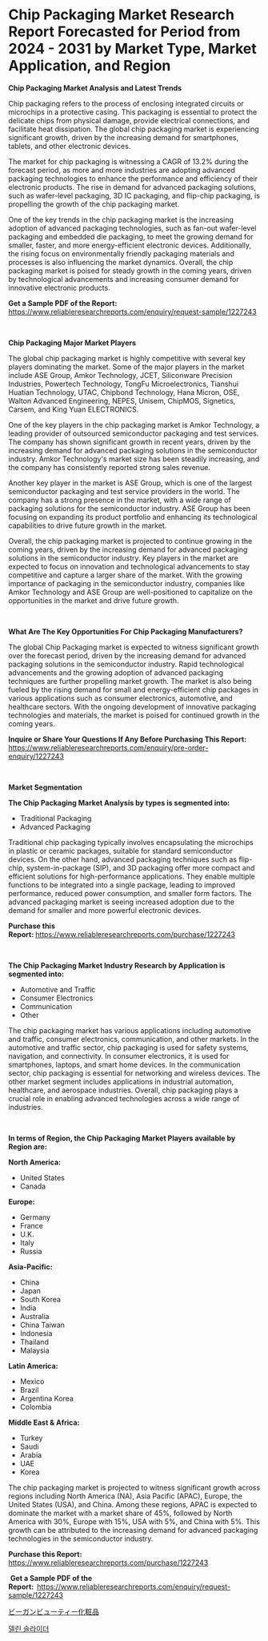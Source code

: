 <p><h1>Chip Packaging Market Research Report Forecasted for Period from 2024 -  2031 by Market Type, Market Application, and Region</h1></p><p><strong>Chip Packaging Market Analysis and Latest Trends</strong></p>
<p><p>Chip packaging refers to the process of enclosing integrated circuits or microchips in a protective casing. This packaging is essential to protect the delicate chips from physical damage, provide electrical connections, and facilitate heat dissipation. The global chip packaging market is experiencing significant growth, driven by the increasing demand for smartphones, tablets, and other electronic devices.</p><p>The market for chip packaging is witnessing a CAGR of 13.2% during the forecast period, as more and more industries are adopting advanced packaging technologies to enhance the performance and efficiency of their electronic products. The rise in demand for advanced packaging solutions, such as wafer-level packaging, 3D IC packaging, and flip-chip packaging, is propelling the growth of the chip packaging market.</p><p>One of the key trends in the chip packaging market is the increasing adoption of advanced packaging technologies, such as fan-out wafer-level packaging and embedded die packaging, to meet the growing demand for smaller, faster, and more energy-efficient electronic devices. Additionally, the rising focus on environmentally friendly packaging materials and processes is also influencing the market dynamics. Overall, the chip packaging market is poised for steady growth in the coming years, driven by technological advancements and increasing consumer demand for innovative electronic products.</p></p>
<p><strong>Get a Sample PDF of the Report:&nbsp;</strong> <a href="https://www.reliableresearchreports.com/enquiry/request-sample/1227243">https://www.reliableresearchreports.com/enquiry/request-sample/1227243</a></p>
<p>&nbsp;</p>
<p><strong>Chip Packaging Major Market Players</strong></p>
<p><p>The global chip packaging market is highly competitive with several key players dominating the market. Some of the major players in the market include ASE Group, Amkor Technology, JCET, Siliconware Precision Industries, Powertech Technology, TongFu Microelectronics, Tianshui Huatian Technology, UTAC, Chipbond Technology, Hana Micron, OSE, Walton Advanced Engineering, NEPES, Unisem, ChipMOS, Signetics, Carsem, and King Yuan ELECTRONICS.</p><p>One of the key players in the chip packaging market is Amkor Technology, a leading provider of outsourced semiconductor packaging and test services. The company has shown significant growth in recent years, driven by the increasing demand for advanced packaging solutions in the semiconductor industry. Amkor Technology's market size has been steadily increasing, and the company has consistently reported strong sales revenue.</p><p>Another key player in the market is ASE Group, which is one of the largest semiconductor packaging and test service providers in the world. The company has a strong presence in the market, with a wide range of packaging solutions for the semiconductor industry. ASE Group has been focusing on expanding its product portfolio and enhancing its technological capabilities to drive future growth in the market.</p><p>Overall, the chip packaging market is projected to continue growing in the coming years, driven by the increasing demand for advanced packaging solutions in the semiconductor industry. Key players in the market are expected to focus on innovation and technological advancements to stay competitive and capture a larger share of the market. With the growing importance of packaging in the semiconductor industry, companies like Amkor Technology and ASE Group are well-positioned to capitalize on the opportunities in the market and drive future growth.</p></p>
<p>&nbsp;</p>
<p><strong>What Are The Key Opportunities For Chip Packaging Manufacturers?</strong></p>
<p><p>The global Chip Packaging market is expected to witness significant growth over the forecast period, driven by the increasing demand for advanced packaging solutions in the semiconductor industry. Rapid technological advancements and the growing adoption of advanced packaging techniques are further propelling market growth. The market is also being fueled by the rising demand for small and energy-efficient chip packages in various applications such as consumer electronics, automotive, and healthcare sectors. With the ongoing development of innovative packaging technologies and materials, the market is poised for continued growth in the coming years.</p></p>
<p><strong>Inquire or Share Your Questions If Any Before Purchasing This Report:</strong> <a href="https://www.reliableresearchreports.com/enquiry/pre-order-enquiry/1227243">https://www.reliableresearchreports.com/enquiry/pre-order-enquiry/1227243</a></p>
<p>&nbsp;</p>
<p><strong>Market Segmentation</strong></p>
<p><strong>The Chip Packaging Market Analysis by types is segmented into:</strong></p>
<p><ul><li>Traditional Packaging</li><li>Advanced Packaging</li></ul></p>
<p><p>Traditional chip packaging typically involves encapsulating the microchips in plastic or ceramic packages, suitable for standard semiconductor devices. On the other hand, advanced packaging techniques such as flip-chip, system-in-package (SIP), and 3D packaging offer more compact and efficient solutions for high-performance applications. They enable multiple functions to be integrated into a single package, leading to improved performance, reduced power consumption, and smaller form factors. The advanced packaging market is seeing increased adoption due to the demand for smaller and more powerful electronic devices.</p></p>
<p><strong>Purchase this Report:&nbsp;</strong><a href="https://www.reliableresearchreports.com/purchase/1227243">https://www.reliableresearchreports.com/purchase/1227243</a></p>
<p>&nbsp;</p>
<p><strong>The Chip Packaging Market Industry Research by Application is segmented into:</strong></p>
<p><ul><li>Automotive and Traffic</li><li>Consumer Electronics</li><li>Communication</li><li>Other</li></ul></p>
<p><p>The chip packaging market has various applications including automotive and traffic, consumer electronics, communication, and other markets. In the automotive and traffic sector, chip packaging is used for safety systems, navigation, and connectivity. In consumer electronics, it is used for smartphones, laptops, and smart home devices. In the communication sector, chip packaging is essential for networking and wireless devices. The other market segment includes applications in industrial automation, healthcare, and aerospace industries. Overall, chip packaging plays a crucial role in enabling advanced technologies across a wide range of industries.</p></p>
<p>&nbsp;</p>
<p><strong>In terms of Region, the Chip Packaging Market Players available by Region are:</strong></p>
<p>
    <p> <strong> North America: </strong>
        <ul>
            <li>United States</li>
            <li>Canada</li>
        </ul>
        </p> 
    <p> <strong> Europe: </strong>
        <ul>
            <li>Germany</li>
            <li>France</li>
            <li>U.K.</li>
            <li>Italy</li>
            <li>Russia</li>
        </ul>
        </p> 
    <p> <strong> Asia-Pacific: </strong>
        <ul>
            <li>China</li>
            <li>Japan</li>
            <li>South Korea</li>
            <li>India</li>
            <li>Australia</li>
            <li>China Taiwan</li>
            <li>Indonesia</li>
            <li>Thailand</li>
            <li>Malaysia</li>
        </ul>
        </p> 
    <p> <strong> Latin America: </strong>
        <ul>
            <li>Mexico</li>
            <li>Brazil</li>
            <li>Argentina Korea</li>
            <li>Colombia</li>
        </ul>
        </p> 
    <p> <strong> Middle East & Africa: </strong>
        <ul>
            <li>Turkey</li>
            <li>Saudi</li>
            <li>Arabia</li>
            <li>UAE</li>
            <li>Korea</li>
        </ul>
    </p>
    </p>
<p><p>The chip packaging market is projected to witness significant growth across regions including North America (NA), Asia Pacific (APAC), Europe, the United States (USA), and China. Among these regions, APAC is expected to dominate the market with a market share of 45%, followed by North America with 30%, Europe with 15%, USA with 5%, and China with 5%. This growth can be attributed to the increasing demand for advanced packaging technologies in the semiconductor industry.</p></p>
<p><strong>Purchase this Report: </strong><a href="https://www.reliableresearchreports.com/purchase/1227243">https://www.reliableresearchreports.com/purchase/1227243</a></p>
<p>&nbsp;<strong>Get a Sample PDF of the Report:&nbsp;&nbsp;</strong><a href="https://www.reliableresearchreports.com/enquiry/request-sample/1227243">https://www.reliableresearchreports.com/enquiry/request-sample/1227243</a></p>
<p><strong></strong></p>
<p><p><a href="https://github.com/oafhukehf4709715/Market-Research-Report-List-1/blob/main/87454379692.md">ビーガンビューティー化粧品</a></p><p><a href="https://github.com/plelbej847484502/Market-Research-Report-List-1/blob/main/91631229003.md">델린 슬라이더</a></p></p>